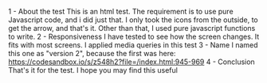1 - About the test 
This is an html test.
The requirement is to use pure Javascript code, and i did just that.
I only took the icons from the outside, to get the arrow, and that's it.
Other than that, I used pure javascript functions to write.
2 - Responsiveness
I have tested to see how the screen changes. It fits with most screens.
I applied media queries in this test 
3 - Name
I named this one as "version 2", because the first was here:
https://codesandbox.io/s/z548h2?file=/index.html:945-969
4 - Conclusion
That's it for the test. I hope you may find this useful